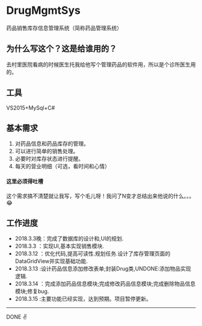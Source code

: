 # DrugMgmtSys
药品销售库存信息管理系统（简称药品管理系统）

## 为什么写这个？这是给谁用的？
 去村里医院看病的时候医生托我给他写个管理药品的软件用，所以是个诊所医生用的。
 
## 工具
 VS2015+MySql+C#

## 基本需求

1. 对药品信息和药品库存的管理。
2. 可以进行简单的销售处理。
3. 必要时对库存状态进行提醒。
4. 每天的营业明细（可选，看时间和心情）
#### 这里必须得吐槽
 
 这个需求搞不清楚就让我写，写个毛儿呀！我问了N变才总结出来他说的什么。。。:joy:
 
## 工作进度
* 2018.3.3晚：完成了数据库的设计和,UI的规划.
* 2018.3.3  ：实现UI,基本实现销售模块.
* 2018.3.12 ：优化代码,提高可读性.规划任务.设计了库存管理页面的DataGridView并实现基础功能.
* 2018.3.13 :设计药品信息添加修改表单;封装Drug类,UNDONE:添加物品实现逻辑.
* 2018.3.14 ：完成添加药品信息模块;完成修改药品信息模块;完成删除物品信息模块;修复bug.
* 2018.3.15 :主要功能已经实现，达到预期。项目暂停更新。
***
DONE :v:
